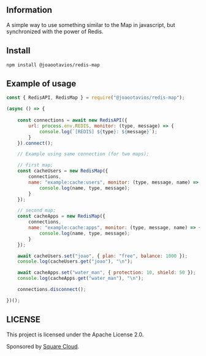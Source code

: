 ## Information
A simple way to use something similar to the Map in javascript, but synchronized with the power of Redis.

## Install
```
npm install @joaootavios/redis-map
```

## Example of usage
```javascript
const { RedisAPI, RedisMap } = require("@joaootavios/redis-map");

(async () => {
    
    const connections = await new RedisAPI({
        url: process.env.REDIS, monitor: (type, message) => {
            console.log(`[REDIS] ${type}: ${message}`);
        }
    }).connect();

    // Example using same connection (for two maps);

    // first map;
    const cacheUsers = new RedisMap({
        connections,
        name: "example:cache:users", monitor: (type, message, name) => {
            console.log(name, type, message);
        }
    });

    // second map;
    const cacheApps = new RedisMap({
        connections,
        name: "example:cache:apps", monitor: (type, message, name) => {
            console.log(name, type, message);
        }
    });

    await cacheUsers.set("joao", { plan: "free", balance: 1000 });
    console.log(cacheUsers.get("joao"), "\n");

    await cacheApps.set("water_man", { protection: 10, shield: 50 });
    console.log(cacheApps.get("water_man"), "\n");

    connections.disconnect();

})();
```

## LICENSE
This project is licensed under the Apache License 2.0.

Sponsored by [Square Cloud](https://squarecloud.app/).